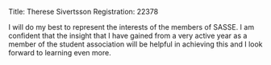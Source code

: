 Title: Therese Sivertsson
Registration: 22378

I will do my best to represent the interests of the members of SASSE. I am confident that the insight that I have gained from a very active year as a member of the student association will be helpful in achieving this and I look forward to learning even more.
